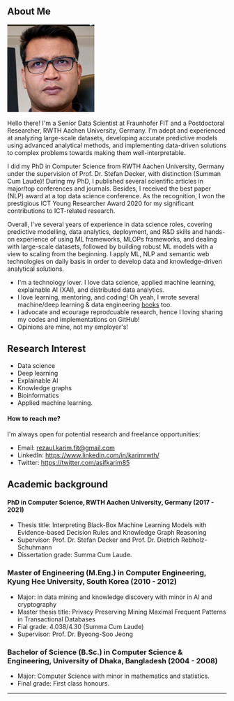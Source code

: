 ## About Me

<img class="profile-picture" src="img/1664312512000.jpg" width="200">

Hello there! I'm a Senior Data Scientist at Fraunhofer FIT and a Postdoctoral Researcher, RWTH Aachen University, Germany. I'm adept and experienced at analyzing large-scale datasets, developing accurate predictive models using advanced analytical methods, and implementing data-driven solutions to complex problems towards making them well-interpretable. 

I did my PhD in Computer Science from RWTH Aachen University, Germany under the supervision of Prof. Dr. Stefan Decker, with distinction (Summan Cum Laude)! During my PhD, I published several scientific articles in major/top conferences and journals. Besides, I received the best paper (NLP) award at a top data science conference. As the recognition, I won the prestigious ICT Young Researcher Award 2020 for my significant contributions to ICT-related research. 

Overall, I've several years of experience in data science roles, covering predictive modelling, data analytics, deployment, and R&D skills and hands-on experience of using ML frameworks, MLOPs frameworks, and dealing with large-scale datasets, followed by building robust ML models with a view to scaling from the beginning. I apply ML, NLP and semantic web technologies on daily basis in order to develop data and knowledge-driven analytical solutions. 

- I'm a technology lover. I love data science, applied machine learning, explainable AI (XAI), and distributed data analytics. 
- I love learning, mentoring, and coding! Oh yeah, I wrote several machine/deep learning & data engineering [books](https://www.amazon.com/s?k=Md.+Rezaul+Karim&ref=nb_sb_noss) too.
- I advocate and ecourage reprodcuable research, hence I loving sharing my codes and implementations on GitHub! 
- Opinions are mine, not my employer's! 

## Research Interest

- Data science 
- Deep learning
- Explainable AI
- Knowledge graphs 
- Bioinformatics
- Applied machine learning. 

#### How to reach me?
I'm always open for potential research and freelance opportunities: 

- Email: rezaul.karim.fit@gmail.com
- LinkedIn: https://www.linkedin.com/in/karimrwth/ 
- Twitter: https://twitter.com/asifkarim85 

## Academic background

#### PhD in Computer Science, RWTH Aachen University, Germany (2017 - 2021)
- Thesis title: Interpreting Black-Box Machine Learning Models with Evidence-based Decision Rules and Knowledge Graph Reasoning
- Supervisor: Prof. Dr. Stefan Decker and Prof. Dr. Dietrich Rebholz-Schuhmann
- Dissertation grade: Summa Cum Laude.

### Master of Engineering (M.Eng.) in Computer Engineering, Kyung Hee University, South Korea (2010 - 2012)
- Major: in data mining and knowledge discovery with minor in AI and cryptography
- Master thesis title: Privacy Preserving Mining Maximal Frequent Patterns in Transactional Databases
- Fial grade: 4.038/4.30 (Summa Cum Laude)
- Supervisor: Prof. Dr. Byeong-Soo Jeong

### Bachelor of Science (B.Sc.) in Computer Science & Engineering, University of Dhaka, Bangladesh (2004 - 2008)
- Major: Computer Science with minor in mathematics and statistics.
- Final grade: First class honours.
---
